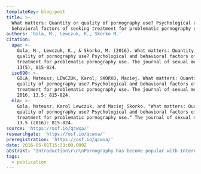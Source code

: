 ```yaml
---
templateKey: blog-post
title: >-
  What matters: Quantity or quality of pornography use? Psychological and
  behavioral factors of seeking treatment for problematic pornography use
authors: 'Gola, M., Lewczuk, K., Skorko M.'
citation:
  apa: >-
    Gola, M., Lewczuk, K., & Skorko, M. (2016). What matters: Quantity or
    quality of pornography use? Psychological and behavioral factors of seeking
    treatment for problematic pornography use. The journal of sexual medicine,
    13(5), 815-824.
  iso690: >-
    GOLA, Mateusz; LEWCZUK, Karol; SKORKO, Maciej. What matters: Quantity or
    quality of pornography use? Psychological and behavioral factors of seeking
    treatment for problematic pornography use. The journal of sexual medicine,
    2016, 13.5: 815-824.
  mla: >-
    Gola, Mateusz, Karol Lewczuk, and Maciej Skorko. "What matters: Quantity or
    quality of pornography use? Psychological and behavioral factors of seeking
    treatment for problematic pornography use." The journal of sexual medicine
    13.5 (2016): 815-824.
source: 'https://osf.io/qcwxa/'
researchgate: 'https://osf.io/qcwxa/'
preregistration: 'https://osf.io/qcwxa/'
date: 2016-05-01T15:33:00.000Z
abstrakt: "Introduction\r\n\nPornography has become popular with Internet technology. For most people, pornography use (PU) is entertainment; for some, it can result in seeking treatment for out-of-control behavior. Previous studies have suggested that PU can influence sexual behaviors, but the direct relation between frequency of PU and treatment-seeking behaviors has not been examined.\r\n\nAims\r\n\nTo investigate whether individuals seeking treatment as a consequence of their problematic PU do so because of their quantity of pornography consumption or because of more complex psychological and behavioral factors related to PU, such as the severity of negative symptoms associated with PU and/or subjective feeling of loss of control over one's behavior.\r\n\nMethods\r\n\nA survey study was conducted of 569 heterosexual Caucasian men 18 to 68 years old, including 132 seeking treatment for problematic PU (referred by …"
tags:
  - publication
---
```


